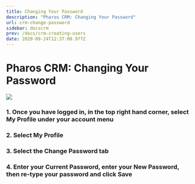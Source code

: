 ```yaml
---
title: Changing Your Password
description: "Pharos CRM: Changing Your Password"
url: crm-change-password
sidebar: docscrm
prev: /docs/crm-creating-users
date: 2020-09-24T12:37:00.977Z
---
```

# Pharos CRM: Changing Your Password

![](/uploads/password_gif.gif)

### 1. Once you have logged in, in the top right hand corner, select My Profile under your account menu
### 2. Select My Profile 
### 3. Select the Change Password tab 
### 4. Enter your Current Password, enter your New Password, then re-type your password and click Save